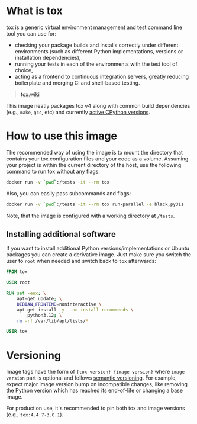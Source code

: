 # What is tox

tox is a generic virtual environment management and test command line tool you can use for:

-	checking your package builds and installs correctly under different environments (such as different Python implementations, versions or installation dependencies),
-	running your tests in each of the environments with the test tool of choice,
-	acting as a frontend to continuous integration servers, greatly reducing boilerplate and merging CI and shell-based testing.

> [tox.wiki](https://tox.wiki)

This image neatly packages tox v4 along with common build dependencies (e.g., `make`, `gcc`, etc) and currently [active CPython versions](https://devguide.python.org/versions/#status-of-python-versions).

# How to use this image

The recommended way of using the image is to mount the directory that contains your tox configuration files and your code as a volume. Assuming your project is within the current directory of the host, use the following command to run tox without any flags:

```bash
docker run -v `pwd`:/tests -it --rm tox
```

Also, you can easily pass subcommands and flags:

```bash
docker run -v `pwd`:/tests -it --rm tox run-parallel -e black,py311
```

Note, that the image is configured with a working directory at `/tests`.

## Installing additional software

If you want to install additional Python versions/implementations or Ubuntu packages you can create a derivative image. Just make sure you switch the user to `root` when needed and switch back to `tox` afterwards:

```Dockerfile
FROM tox

USER root

RUN set -eux; \
	apt-get update; \
	DEBIAN_FRONTEND=noninteractive \
	apt-get install -y --no-install-recommends \
		python3.12; \
	rm -rf /var/lib/apt/lists/*

USER tox
```

# Versioning

Image tags have the form of `{tox-version}-{image-version}` where `image-version` part is optional and follows [semantic versioning](https://semver.org). For example, expect major image version bump on incompatible changes, like removing the Python version which has reached its end-of-life or changing a base image.

For production use, it's recommended to pin both tox and image versions (e.g., `tox:4.4.7-3.0.1`).
